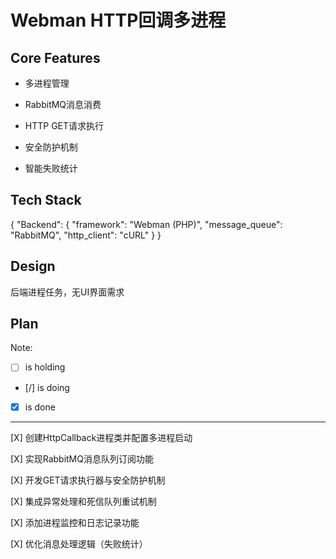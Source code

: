 # Webman HTTP回调多进程

## Core Features

- 多进程管理

- RabbitMQ消息消费

- HTTP GET请求执行

- 安全防护机制

- 智能失败统计

## Tech Stack

{
  "Backend": {
    "framework": "Webman (PHP)",
    "message_queue": "RabbitMQ",
    "http_client": "cURL"
  }
}

## Design

后端进程任务，无UI界面需求

## Plan

Note: 

- [ ] is holding
- [/] is doing
- [X] is done

---

[X] 创建HttpCallback进程类并配置多进程启动

[X] 实现RabbitMQ消息队列订阅功能

[X] 开发GET请求执行器与安全防护机制

[X] 集成异常处理和死信队列重试机制

[X] 添加进程监控和日志记录功能

[X] 优化消息处理逻辑（失败统计）
